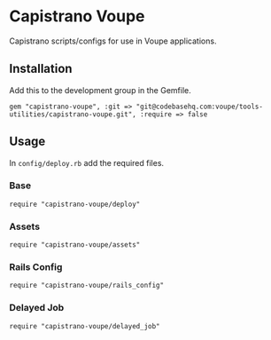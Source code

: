 # Capistrano Voupe

Capistrano scripts/configs for use in Voupe applications.

## Installation

Add this to the development group in the Gemfile.

	gem "capistrano-voupe", :git => "git@codebasehq.com:voupe/tools-utilities/capistrano-voupe.git", :require => false


## Usage

In `config/deploy.rb` add the required files.

### Base

	require "capistrano-voupe/deploy"

### Assets

	require "capistrano-voupe/assets"

### Rails Config

	require "capistrano-voupe/rails_config"

### Delayed Job

	require "capistrano-voupe/delayed_job"